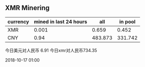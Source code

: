 ## XMR Minering

|currency|mined in last 24 hours|all|in pool|
|---|---|---|---|
|XMR|0.001|0.659|0.452|
|CNY|0.94|483.873|331.742|

今日美元对人民币 6.91	今日xmr对人民币734.35


2018-10-17 01:00